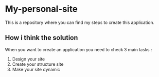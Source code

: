 # My-personal-site
This is a repository where you can find my steps to create this application.

## How i think the solution
When you want to create an application you need to check 3 main tasks :
1. Design your site
2. Create your structure site
3. Make your site dynamic

